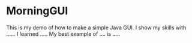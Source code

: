 # MorningGUI

This is my demo of how to make a simple Java GUI. I show my skills with ......
I learned .....
My best example of .... is .....

